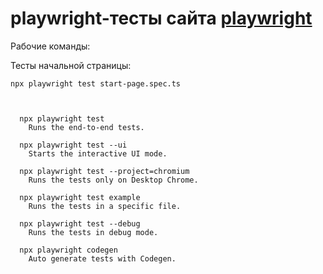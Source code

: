 # playwright-тесты сайта [playwright](https://www.teamatical.com/)


Рабочие команды:

Тесты начальной страницы:

```
npx playwright test start-page.spec.ts
```

```


  npx playwright test
    Runs the end-to-end tests.

  npx playwright test --ui
    Starts the interactive UI mode.

  npx playwright test --project=chromium
    Runs the tests only on Desktop Chrome.

  npx playwright test example
    Runs the tests in a specific file.

  npx playwright test --debug
    Runs the tests in debug mode.

  npx playwright codegen
    Auto generate tests with Codegen.

```
